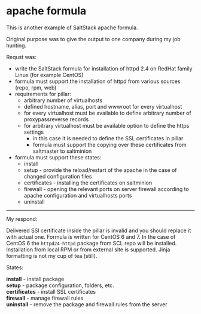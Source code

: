 # apache formula

This is another example of SaltStack apache formula.

Original purpose was to give the output to one company during my job hunting.

Requst was:

- write the SaltStack formula for installation of httpd 2.4 on RedHat family Linux (for example CentOS)
- formula must support the installation of httpd from various sources (repo, rpm, web)
- requirements for pillar:
	- arbitrary number of virtualhosts
	- defined hostname, alias, port and wwwroot for every virtualhost
	- for every virtualhost must be available to define arbitrary number of proxypassreverse records
	- for arbitrary virtualhost must be available option to define the https settings
		- in this case it is needed to define the SSL certificates in pillar
		- formula must support the copying over these certificates from saltmaster to saltminion
- formula must support these states:
	- install
	- setup - provide the reload/restart of the apache in the case of changed configuration files
	- certificates - installing the certificates on saltminion
	- firewall - opening the relevant ports on server firewall according to apache configuration and virtualhosts ports
	- uninstall

---
My respond:

Delivered SSl certificate inside the pillar is invalid and you should replace it with actual one.
Formula is written for CentOS 6 and 7. In the case of CentOS 6 the `httpd24-httpd` package from SCL repo will be installed.
Installation from local RPM or from external site is supported.
Jinja formatting is not my cup of tea (still).


States:

**install** - install package  
**setup** - package configuration, folders, etc.  
**certificates** - install SSL certificates  
**firewall** - manage firewall rules  
**uninstall** - remove the package and firewall rules from the server
